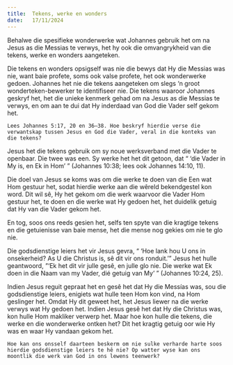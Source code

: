 ```yaml
---
title:  Tekens, werke en wonders
date:   17/11/2024
---
```


Behalwe die spesifieke wonderwerke wat Johannes gebruik het om na Jesus as die Messias te verwys, het hy ook die omvangrykheid van die tekens, werke en wonders aangeteken.

Die tekens en wonders opsigself was nie die bewys dat Hy die Messias was nie, want baie profete, soms ook valse profete, het ook wonderwerke gedoen. Johannes het nie die tekens aangeteken om slegs ‘n groot wonderteken-bewerker te identifiseer nie. Die tekens waaroor Johannes geskryf het, het die unieke kenmerk gehad om na Jesus as die Messias te verwys, en om aan te dui dat Hy inderdaad van God die Vader self gekom het.

`Lees Johannes 5:17, 20 en 36–38. Hoe beskryf hierdie verse die verwantskap tussen Jesus en God die Vader, veral in die konteks van die tekens?`

Jesus het die tekens gebruik om sy noue werksverband met die Vader te openbaar. Die twee was een. Sy werke het het dit getoon, dat “ ‘die Vader in My is, en Ek in Hom’ ” (Johannes 10:38; lees ook Johannes 14:10, 11).

Die doel van Jesus se koms was om die werke te doen van die Een wat Hom gestuur het, sodat hierdie werke aan die wêreld bekendgestel kon word. Dit wil sê, Hy het gekom om die werk waarvoor die Vader Hom gestuur het, te doen en die werke wat Hy gedoen het, het duidelik getuig dat Hy van die Vader gekom het.

En tog, soos ons reeds gesien het, selfs ten spyte van die kragtige tekens en die getuienisse van baie mense, het die mense nog gekies om nie te glo nie.

Die godsdienstige leiers het vir Jesus gevra, “ ‘Hoe lank hou U ons in onsekerheid? As U die Christus is, sê dit vir ons ronduit.’” Jesus het hulle geantwoord, ”‘Ek het dit vir julle gesê, en julle glo nie. Die werke wat Ek doen in die Naam van my Vader, dié getuig van My’ ” (Johannes 10:24, 25).

Indien Jesus reguit gepraat het en gesê het dat Hy die Messías was, sou die godsdienstige leiers, enigiets wat hulle teen Hom kon vind, na Hom geslinger het. Omdat Hy dit geweet het, het Jesus liewer na die werke verwys wat Hy gedoen het. Indien Jesus gesê het dat Hy die Christus was, kon hulle Hom makliker verwerp het. Maar hoe kon hulle die tekens, die werke en die wonderwerke ontken het? Dit het kragtig getuig oor wie Hy was en waar Hy vandaan gekom het.

`Hoe kan ons onsself daarteen beskerm om nie sulke verharde harte soos hierdie godsdienstige leiers te hê nie? Op watter wyse kan ons moontlik die werk van God in ons lewens teenwerk?`